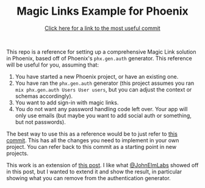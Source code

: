 <h1 align="center">Magic Links Example for Phoenix</h1>

<p align="center">
    <a href="https://github.com/sevensidedmarble/phoenix-magic-links/commit/dd53d7979e1a094562c7b6a699b11b0ed5cc85e1">Click here for a link to the most useful commit</a>
</p>

<br />

This repo is a reference for setting up a comprehensive Magic Link solution in Phoenix, based off of Phoenix's
`phx.gen.auth` generator. This reference will be useful for you, assuming that:

1. You have started a new Phoenix project, or have an existing one.
2. You have ran the `phx.gen.auth` generator (this project assumes you ran `mix phx.gen.auth Users User users`, but you
   can adjust the context or schemas accordingly).
3. You want to add sign-in with magic links.
4. You do not want any password handling code left over. Your app will only use emails (but maybe you want to add social
   auth or something, but not passwords).

The best way to use this as a reference would be to just refer to [this commit](https://github.com/sevensidedmarble/phoenix-magic-links/commit/dd53d7979e1a094562c7b6a699b11b0ed5cc85e1). This has all the changes you need to
implement in your own project. You can refer back to this commit as a starting point in new projects.

This work is an extension of [this post](https://johnelmlabs.com/posts/magic-link-auth). I like what [@JohnElmLabs](https://twitter.com/JohnElmLabs) showed off in this post, but I wanted to extend it and show the result, in particular showing what you can remove from the authentication generator.
